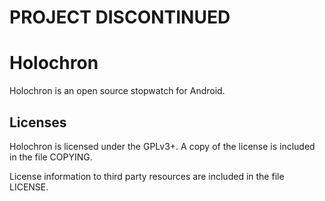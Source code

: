 # PROJECT DISCONTINUED

# Holochron

Holochron is an open source stopwatch for Android.

## Licenses

Holochron is licensed under the GPLv3+. A copy of the license is included in the file COPYING.

License information to third party resources are included in the file LICENSE.
